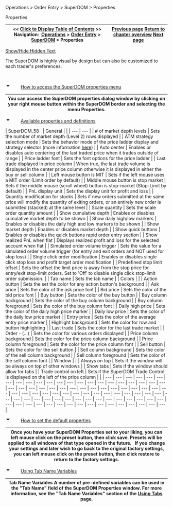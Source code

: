 ﻿


Operations \> Order Entry \> SuperDOM \> Properties






















Properties







| \<\< [Click to Display Table of Contents](properties_superdom.md) \>\> **Navigation:**     [Operations](operations-1.md) \> [Order Entry](order_entry-1.md) \> [SuperDOM](superdom-1.md) \> Properties | [Previous page](working_with_indicators_superdom-1.md) [Return to chapter overview](superdom-1.md) [Next page](playback_connection-1.md) |
| --- | --- |




[Show/Hide Hidden Text](javascript:HMToggleExpandAll(!HMAnyToggleOpen()) "Click to open/close expanding sections")









The SuperDOM is highly visual by design but can also be customized to each trader's preferences.


 


![tog_minus](tog_minus-1.gif)        [How to access the SuperDOM properties menu](javascript:HMToggle('toggle','HowToAccessTheSuperdomPropertiesMenu','HowToAccessTheSuperdomPropertiesMenu_ICON'))




| You can access the SuperDOM properties dialog window by clicking on your right mouse button within the SuperDOM border and selecting the menu Properties. |
| --- |



![tog_minus](tog_minus-1.gif)        [Available properties and definitions](javascript:HMToggle('toggle','AvailablePropertiesAndDefinitions','AvailablePropertiesAndDefinitions_ICON'))




| SuperDOM_58     | General |  | | --- | --- | | \# of market depth levels | Sets the number of market depth (Level 2\) rows displayed | | ATM strategy selection mode | Sets the behavior mode of the price ladder display and strategy selector (more information [here](atm_strategy_selection_mode-1.md)) | | Auto center | Enables or disables auto centering of the last traded price when it trades outside of range | | Price ladder font | Sets the font options for the price ladder | | Last trade displayed in price column | When true, the last trade volume is displayed in the center price column otherwise it is displayed in either the buy or sell column | | Left mouse button is MIT | Sets if the left mouse uses a MIT order (Limit order by default) | | Middle mouse button is stop market | Sets if the middle mouse (scroll wheel) button is stop\-market (Stop\-Limit by default) | | PnL display unit | Sets the display unit for profit and loss | | Quantity modification for stocks | Sets if new orders submitted at the same price will modify the quantity of exiting orders, or an entirely new order is submitted (stacked) at the same level | | Scale quantity | Sets the scale order quantity amount | | Show cumulative depth | Enables or disables cumulative market depth to be shown | | Show daily high/low markers | Enables or disables the daily high and low markers to be shown | | Show market depth | Enables or disables market depth | | Show quick buttons | Enables or disables the quick buttons rapid order entry section | | Show realized PnL when flat | Displays realized profit and loss for the selected account when flat | | Simulated order volume trigger | Sets the value for a simulated order volume trigger (for entry and exit orders and NOT used for stop loss) | | Single click order modification | Enables or disables single click stop loss and profit target order modification | | Predefined stop limit offset | Sets the offset the limit price is away from the stop price for entry/exit stop\-limit orders. Set to 'Off' to disable single click stop\-limit order submission. | | Tab name | Sets the tab name | | Colors |  | | Action button | Sets the set the color for any action button's background | | Ask price | Sets the color of the ask price font | | Bid price | Sets the color of the bid price font | | Buy button | Sets the color of the buy button | | Buy column background | Sets the color of the buy column background | | Buy column foreground | Sets the color of the buy column font | | Daily high price | Sets the color of the daily high price marker | | Daily low price | Sets the color of the daily low price market | | Entry price | Sets the color of the average entry price marker | | Highlight background | Sets the color for row and button highlighting | | Last trade | Sets the color for the last trade market | | Order \- (...) | Sets the color for various orders displayed | | Price column background | Sets the color for the price column background | | Price column foreground | Sets the color for the price column font | | Sell button | Sets the color for the sell button | | Sell column background | Sets the color of the sell column background | | Sell column foreground | Sets the color of the sell column font | | Window |  | | Always on top | Sets if the window will be always on top of other windows | | Show tabs | Sets if the window should allow for tabs | | Trade control on left | Sets if the SuperDOM Trade Control is displayed on the left of the price column | |
| --- | --- | --- | --- | --- | --- | --- | --- | --- | --- | --- | --- | --- | --- | --- | --- | --- | --- | --- | --- | --- | --- | --- | --- | --- | --- | --- | --- | --- | --- | --- | --- | --- | --- | --- | --- | --- | --- | --- | --- | --- | --- | --- | --- | --- | --- | --- | --- | --- | --- | --- | --- | --- | --- | --- | --- | --- | --- | --- | --- | --- | --- | --- | --- | --- | --- | --- | --- | --- | --- | --- | --- | --- | --- | --- | --- | --- | --- | --- | --- | --- | --- | --- | --- | --- |



![tog_minus](tog_minus-1.gif)        [How to set the default properties](javascript:HMToggle('toggle','HowToSetTheDefaultProperties','HowToSetTheDefaultProperties_ICON'))




| Once you have your SuperDOM Properties set to your liking, you can left mouse click on the preset button, then click save. Presets will be applied to all windows of that type opened in the future.   If you change your settings and later wish to go back to the original factory settings, you can left mouse click on the preset button, then click restore to return to the factory settings. |
| --- |



![tog_minus](tog_minus-1.gif)        [Using Tab Name Variables](javascript:HMToggle('toggle','UsingTabNameVariables','UsingTabNameVariables_ICON'))




| Tab Name Variables A number of pre\-defined variables can be used in the "Tab Name" field of the SuperDOM Properties window. For more information, see the "Tab Name Variables" section of the [Using Tabs](using_tabs-1.md) page. |
| --- |










